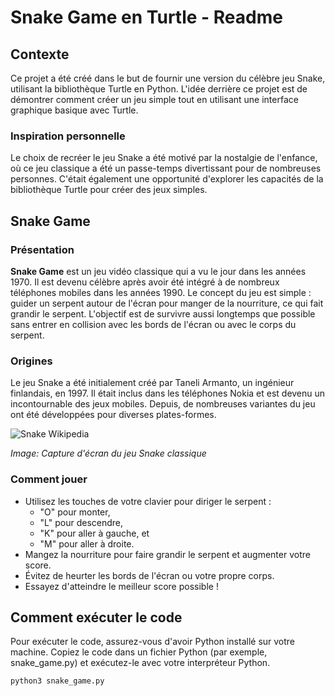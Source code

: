 # Snake Game en Turtle - Readme

## Contexte

Ce projet a été créé dans le but de fournir une version du célèbre jeu Snake, utilisant la bibliothèque Turtle en Python. L'idée derrière ce projet est de démontrer comment créer un jeu simple tout en utilisant une interface graphique basique avec Turtle.

### Inspiration personnelle

Le choix de recréer le jeu Snake a été motivé par la nostalgie de l'enfance, où ce jeu classique a été un passe-temps divertissant pour de nombreuses personnes. C'était également une opportunité d'explorer les capacités de la bibliothèque Turtle pour créer des jeux simples.

## Snake Game

### Présentation

**Snake Game** est un jeu vidéo classique qui a vu le jour dans les années 1970. Il est devenu célèbre après avoir été intégré à de nombreux téléphones mobiles dans les années 1990. Le concept du jeu est simple : guider un serpent autour de l'écran pour manger de la nourriture, ce qui fait grandir le serpent. L'objectif est de survivre aussi longtemps que possible sans entrer en collision avec les bords de l'écran ou avec le corps du serpent.

### Origines

Le jeu Snake a été initialement créé par Taneli Armanto, un ingénieur finlandais, en 1997. Il était inclus dans les téléphones Nokia et est devenu un incontournable des jeux mobiles. Depuis, de nombreuses variantes du jeu ont été développées pour diverses plates-formes.

![Snake Wikipedia](https://upload.wikimedia.org/wikipedia/commons/thumb/f/fd/Classic_Snake_game_screenshot.png/300px-Classic_Snake_game_screenshot.png)

*Image: Capture d'écran du jeu Snake classique*

### Comment jouer

- Utilisez les touches de votre clavier pour diriger le serpent :
  - "O" pour monter,
  - "L" pour descendre,
  - "K" pour aller à gauche, et
  - "M" pour aller à droite.
- Mangez la nourriture pour faire grandir le serpent et augmenter votre score.
- Évitez de heurter les bords de l'écran ou votre propre corps.
- Essayez d'atteindre le meilleur score possible !

## Comment exécuter le code

Pour exécuter le code, assurez-vous d'avoir Python installé sur votre machine. Copiez le code dans un fichier Python (par exemple, snake_game.py) et exécutez-le avec votre interpréteur Python.

```bash
python3 snake_game.py
```

